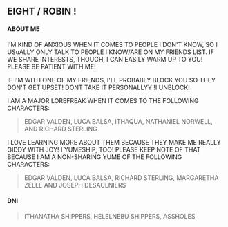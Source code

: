 ## EIGHT / ROBIN !

####  ABOUT ME 

I'M KIND OF ANXIOUS WHEN IT COMES TO PEOPLE I DON'T KNOW, SO I USuALLY ONLY TALK TO PEOPLE I KNOW/ARE ON MY FRIENDS LIST. IF WE SHARE INTERESTS, THOUGH, I CAN EASILY WARM UP TO YOU! PLEASE BE PATIENT WITH ME!

IF I'M WITH ONE OF MY FRIENDS, I'LL PROBABLY BLOCK YOU SO THEY DON'T GET UPSET! DONT TAKE IT PERSONALLYY !I UNBLOCK!

I AM A MAJOR LOREFREAK WHEN IT COMES TO THE FOLLOWING CHARACTERS:

> EDGAR VALDEN,
> LUCA BALSA,
> ITHAQUA,
> NATHANIEL NORWELL, AND
> RICHARD STERLING

I LOVE LEARNING MORE ABOUT THEM BECAUSE THEY MAKE ME REALLY GIDDY WITH JOY! I YUMESHIP, TOO! PLEASE KEEP NOTE OF THAT BECAUSE I AM A NON-SHARING YUME OF THE FOLLOWING CHARACTERS:

> EDGAR VALDEN,
> LUCA BALSA,
> RICHARD STERLING,
> MARGARETHA ZELLE AND
> JOSEPH DESAULNIERS

#### DNI

> ITHANATHA SHIPPERS, HELELNEBU SHIPPERS, ASSHOLES
<!--
**furitore/furitore** is a ✨ _special_ ✨ repository because its `README.md` (this file) appears on your GitHub profile.

Here are some ideas to get you started:

- 🔭 I’m currently working on ...
- 🌱 I’m currently learning ...
- 👯 I’m looking to collaborate on ...
- 🤔 I’m looking for help with ...
- 💬 Ask me about ...
- 📫 How to reach me: ...
- 😄 Pronouns: ...
- ⚡ Fun fact: ...
-->
